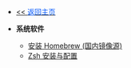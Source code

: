 <!-- ./_sidebar.md -->
- [<< <font color="#0056fd">返回主页</font>](/)
  
- **系统软件**
    - [安装 Homebrew (国内镜像源)](./softs/mac/Install-Homebre-on-MAC.md)
    - [Zsh 安装与配置](./softs/mac/Zsh-installation-and-configuration.md)
    